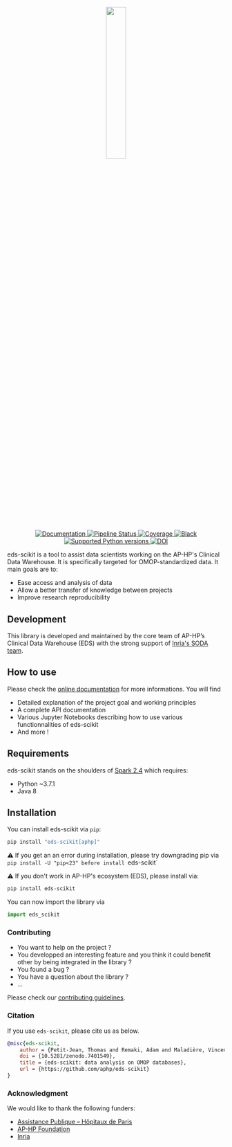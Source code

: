<div align="center">

<p align="center">
  <a href="https://aphp.github.io/eds-scikit/">
    <img src="https://github.com/aphp/eds-scikit/raw/main/docs/_static/scikit_logo_text.png" width="30%" onerror="this.style.display='none'">
  </a>
</p>

#

<p align="center">
<a href="https://aphp.github.io/eds-scikit/" target="_blank">
    <img src="https://img.shields.io/badge/docs-passed-brightgreen" alt="Documentation">
</a>
<a href="https://github.com/aphp/eds-scikit/commits/main" target="_blank">
    <img src="https://github.com/aphp/eds-scikit/actions/workflows/testing.yml/badge.svg" alt="Pipeline Status">
</a>
<a href="https://codecov.io/github/aphp/eds-scikit?branch=main">
    <img src="https://codecov.io/github/aphp/eds-scikit/coverage.svg?branch=main" alt="Coverage" >
</a>
<a href="https://github.com/psf/black" target="_blank">
    <img src="https://img.shields.io/badge/code%20style-black-000000.svg" alt="Black">
</a>

<a href="https://www.python.org/" target="_blank">
    <img src="https://img.shields.io/badge/python-%3E%3D%203.7.1%20%7C%20%3C%203.8-brightgreen" alt="Supported Python versions">
</a>
<a href="https://zenodo.org/badge/latestdoi/571584236"><img src="https://zenodo.org/badge/571584236.svg" alt="DOI"></a>
</p>
</div>


eds-scikit is a tool to assist data scientists working on the AP-HP's Clinical Data Warehouse. It is specifically targeted for OMOP-standardized data. It main goals are to:

- Ease access and analysis of data
- Allow a better transfer of knowledge between projects
- Improve research reproducibility

## Development

This library is developed and maintained by the core team of AP-HP’s Clinical Data Warehouse (EDS) with the strong support of [Inria's SODA team](https://team.inria.fr/soda/).

## How to use

Please check the [online documentation](https://aphp.github.io/eds-scikit/) for more informations. You will find
- Detailed explanation of the project goal and working principles
- A complete API documentation
- Various Jupyter Notebooks describing how to use various functionnalities of eds-scikit
- And more !
## Requirements
eds-scikit stands on the shoulders of [Spark 2.4](https://spark.apache.org/docs/2.4.8/index.html) which requires:

- Python ~3.7.1
- Java 8
## Installation

You can install eds-scikit via `pip`:

```bash
pip install "eds-scikit[aphp]"
```

:warning: If you get an an error during installation, please try downgrading pip via `pip install -U "pip<23" before install `eds-scikit`

:warning: If you don't work in AP-HP's ecosystem (EDS), please install via:

```bash
pip install eds-scikit
```

You can now import the library via

```python
import eds_scikit
```
### Contributing

- You want to help on the project ?
- You developped an interesting feature and you think it could benefit other by being integrated in the library ?
- You found a bug ?
- You have a question about the library ?
- ...

Please check our [contributing guidelines](https://aphp.github.io/eds-scikit/contributing/).

### Citation

If you use `eds-scikit`, please cite us as below.

```bibtex
@misc{eds-scikit,
    author = {Petit-Jean, Thomas and Remaki, Adam and Maladière, Vincent and Varoquaux, Gaël and Bey, Romain},
    doi = {10.5281/zenodo.7401549},
    title = {eds-scikit: data analysis on OMOP databases},
    url = {https://github.com/aphp/eds-scikit}
}
```

### Acknowledgment

We would like to thank the following funders:
- [Assistance Publique – Hôpitaux de Paris](https://www.aphp.fr/)
- [AP-HP Foundation](https://fondationrechercheaphp.fr/)
- [Inria](https://www.inria.fr)
